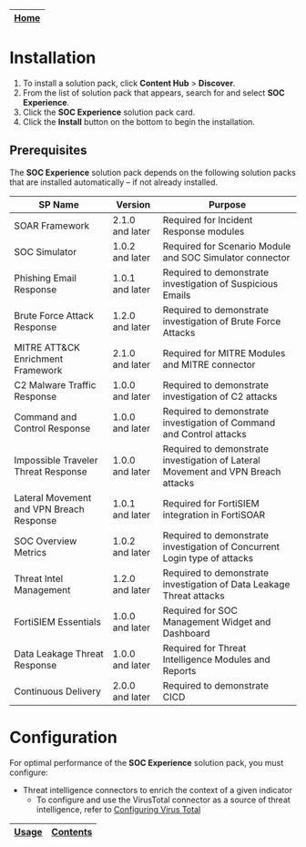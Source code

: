 | [Home](../README.md) |
|----------------------|
# Installation

1. To install a solution pack, click **Content Hub** > **Discover**.   
2. From the list of solution pack that appears, search for and select **SOC Experience**.    
3. Click the **SOC Experience** solution pack card.   
4. Click the **Install** button on the bottom to begin the installation.

## Prerequisites

The **SOC Experience** solution pack depends on the following solution packs that are installed automatically &ndash; if not already installed.

| SP Name                                  | Version         | Purpose                                                                          |
|------------------------------------------|-----------------|----------------------------------------------------------------------------------|
| SOAR Framework                           | 2.1.0 and later | Required for Incident Response modules                                           |
| SOC Simulator                            | 1.0.2 and later | Required for Scenario Module and SOC Simulator connector                         |
| Phishing Email Response                  | 1.0.1 and later | Required to demonstrate investigation of Suspicious Emails                       |
| Brute Force Attack Response              | 1.2.0 and later | Required to demonstrate investigation of Brute Force Attacks                     |
| MITRE ATT&CK Enrichment Framework        | 2.1.0 and later | Required for MITRE Modules and MITRE connector                                   |
| C2 Malware Traffic Response              | 1.0.0 and later | Required to demonstrate investigation of C2 attacks                              |
| Command and Control Response             | 1.0.0 and later | Required to demonstrate investigation of Command and Control attacks             |
| Impossible Traveler Threat Response      | 1.0.0 and later | Required to demonstrate investigation of Lateral Movement and VPN Breach attacks |
| Lateral Movement and VPN Breach Response | 1.0.1 and later | Required for FortiSIEM integration in FortiSOAR                                  |
| SOC Overview Metrics                     | 1.0.2 and later | Required to demonstrate investigation of Concurrent Login type of attacks        |
| Threat Intel Management                  | 1.2.0 and later | Required to demonstrate investigation of Data Leakage Threat attacks             |
| FortiSIEM Essentials                     | 1.0.0 and later | Required for SOC Management Widget and Dashboard                                 |
| Data Leakage Threat Response             | 1.0.0 and later | Required for Threat Intelligence Modules and Reports                             |
| Continuous Delivery                      | 2.0.0 and later | Required to demonstrate CICD                                                     |

# Configuration

For optimal performance of the **SOC Experience** solution pack, you must configure:

- Threat intelligence connectors to enrich the context of a given indicator
    - To configure and use the VirusTotal connector as a source of threat intelligence, refer to [Configuring Virus Total](https://docs.fortinet.com/document/fortisoar/2.1.0/virustotal/166/virustotal-v2-1-0#Configuration_parameters)

| [Usage](./usage.md) | [Contents](./contents.md) |
|---------------------|---------------------------|